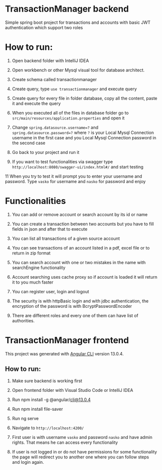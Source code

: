 # TransactionManager backend
Simple spring boot project for transactions and accounts with basic JWT authentication which support two roles

# How to run:

1. Open backend folder with IntelliJ IDEA

2. Open workbench or other Mysql visual tool for database architect.

3. Create schema called transactionmanager

4. Create query, type `use transactionmanager` and execute query

5. Create query for every file in folder database, copy all the content, paste it and execute the query

7. When you executed all of the files in database folder go to `src/main/resources/application.properties` and open it

8. Change `spring.datasource.username=?` and `spring.datasource.password=?` where `?` is your Local Mysql Connection username in the first case and you Local Mysql Connection password in the second case

9. Go back to your project and run it

10. If you want to test functionalities via swagger type `http://localhost:8080/swagger-ui/index.html#/` and start testing

11 When you try to test it will prompt you to enter your username and password. Type `vasko` for username and `nasko` for password and enjoy

# Functionalities

1. You can add or remove account or search account by its id or name

2. You can create a transaction between two accounts but you have to fill fields in json and after that to execute

3. You can list all transactions of a given source account

3. You can see transactions of an account listed in a pdf, excel file or to return in zip format

4. You can search account with one or two mistakes in the name with searchEngine functionality

5. Account searching uses cache proxy so if account is loaded it will return it to you much faster

6. You can register user, login and logout

7. The security is with httpBasic login and with jdbc authentication, the encryption of the password is with BcryptPasswordEncoder

8. There are different roles and every one of them can have list of authorities.

# TransactionManager frontend

This project was generated with [Angular CLI](https://github.com/angular/angular-cli) version 13.0.4.

## How to run:

1. Make sure backend is working first

2. Open frontend folder with Visual Studio Code or IntelliJ IDEA

3. Run npm install -g @angular/cli@13.0.4

4. Run npm install file-saver
 
5. Run ng serve
 
7. Navigate to `http://localhost:4200/`

8. First user is with username `vasko` and password `nasko` and have admin rights. That means he can access every functionality

9. If user is not logged in or do not have permissions for some functionality the page will redirect you to another one where you can follow steps and login again.
